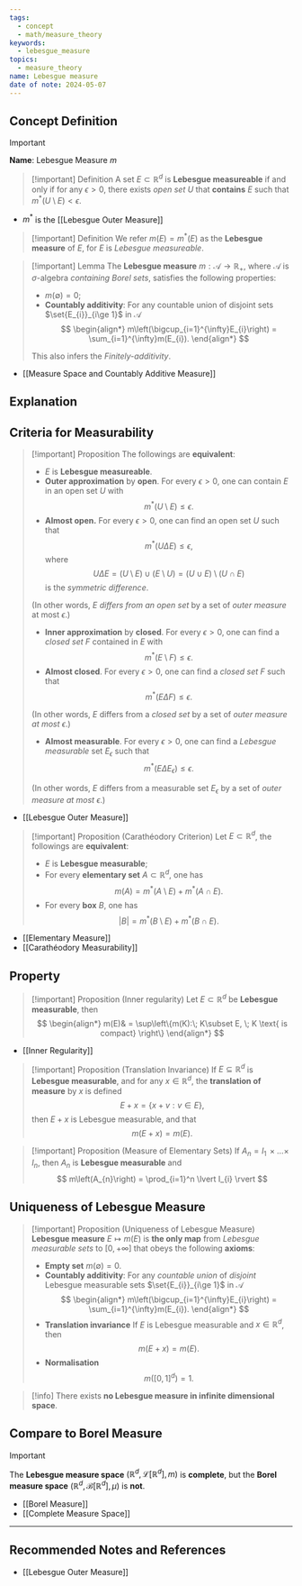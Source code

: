 ```yaml
---
tags:
  - concept
  - math/measure_theory
keywords:
  - lebesgue_measure
topics:
  - measure_theory
name: Lebesgue measure
date of note: 2024-05-07
---
```


## Concept Definition

>[!important]
>**Name**:  Lebesgue Measure $m$


>[!important] Definition
>A set $E\subset \mathbb{R}^{d}$ is **Lebesgue measureable** if and only if for any $\epsilon>0$, there exists *open set* $U$ that **contains** $E$ such that  $m^{*}(U \setminus  E)< \epsilon$. 

- $m^{*}$ is the [[Lebesgue Outer Measure]]

>[!important] Definition
>We refer $m(E)= m^{*}(E)$ as the **Lebesgue measure** of $E$, for $E$ is *Lebesgue measureable*. 


>[!important] Lemma
>The **Lebesgue measure**  $m: \mathscr{A} \rightarrow \mathbb{R}_{+}$, where $\mathscr{A}$ is $\sigma$-algebra *containing* *Borel sets*,  satisfies the following properties:
> 
>- $m(\emptyset) = 0$;
>- **Countably additivity**:  For any countable union of disjoint sets $\set{E_{i}}_{i\ge 1}$ in $\mathscr{A}$ 
>$$
> \begin{align*}
>  m\left(\bigcup_{i=1}^{\infty}E_{i}\right) =  \sum_{i=1}^{\infty}m(E_{i}).
> \end{align*}
>$$  
>
>This also infers the *Finitely-additivity*.

- [[Measure Space and Countably Additive Measure]]

## Explanation


## Criteria for Measurability

>[!important] Proposition
>The followings are **equivalent**:
>
>- $E$ is **Lebesgue measureable**.
>- **Outer approximation** by **open**. For every $\epsilon>0$, one can contain $E$ in an open set $U$ with $$m^{*}(U \setminus  E)\le \epsilon.$$
>- **Almost open.** For every $\epsilon>0$, one can find an open set $U$ such that  $$m^{*}(U\Delta E)\le \epsilon,$$ where $$U\Delta E = (U  \setminus  E)\cup (E  \setminus  U) = (U\cup E) \setminus  (U\cap E)$$ is the *symmetric difference*. 
>  
>  (In other words, $E$ *differs from an open set* by a set of *outer measure* at most $\epsilon$.)
>- **Inner approximation** by **closed**. For every $\epsilon>0$, one can find a *closed set* $F$ contained in $E$ with $$m^{*}(E  \setminus  F)\le \epsilon .$$
>- **Almost closed**. For every $\epsilon>0$, one can find a *closed set* $F$ such that $$m^{*}(E\Delta F)\le \epsilon.$$ 
>  
>  (In other words, $E$ differs from a *closed set* by a set of *outer measure* *at most* $\epsilon$.)
>- **Almost measurable**. For every $\epsilon>0$, one can find a *Lebesgue measurable* set $E_{\epsilon}$ such that $$m^{*}(E\Delta E_{\epsilon})\le \epsilon.$$ 
>  
>  (In other words, $E$ differs from a measurable set $E_{\epsilon}$ by a set of *outer measure at most* $\epsilon$.)

- [[Lebesgue Outer Measure]]


>[!important] Proposition (Carathéodory Criterion)
>Let $E\subset \mathbb{R}^{d}$, the followings are **equivalent**:
>
>- $E$ is **Lebesgue measurable**;
>- For every **elementary set** $A\subset \mathbb{R}^{d}$, one has $$m(A) = m^{*}(A \setminus  E) + m^{*}(A\cap E).$$
>- For every **box** $B$, one has $$|B| = m^{*}(B \setminus   E) + m^{*}(B\cap E).$$
>

- [[Elementary Measure]]
- [[Carathéodory Measurability]]

## Property

>[!important] Proposition (Inner regularity)
> Let $E \subset \mathbb{R}^d$ be **Lebesgue measurable**, then
>$$ 
> \begin{align*}
> m(E)& = \sup\left\{m(K):\; K\subset E, \; K \text{ is compact} \right\}
> \end{align*}
>$$ 

- [[Inner Regularity]]

>[!important] Proposition (Translation Invariance)
>If $E \subseteq \mathbb{R}^d$ is **Lebesgue measurable**, and for any $x \in \mathbb{R}^d$, the **translation of measure** by $x$ is defined 
>$$
>E + x = \{ x + v: v\in E \},
>$$
>then $E + x$ is Lebesgue measurable, and that $$m(E + x) = m(E).$$


>[!important] Proposition (Measure of Elementary Sets)
>If $A_{n} = I_{1} \,{\times}\ldots{\times}\,I_{n}$, then $A_{n}$ is **Lebesgue measurable** and
>  $$
>  m\left(A_{n}\right) = \prod_{i=1}^n \lvert I_{i} \rvert 
> $$


## Uniqueness of Lebesgue Measure


>[!important] Proposition (Uniqueness of Lebesgue Measure)
>**Lebesgue measure** $E \mapsto m(E)$ is **the only map** from *Lebesgue measurable sets* to $[0, +\infty]$ that obeys the following **axioms**:
>
>- **Empty set**  $m(\emptyset) = 0$.
>- **Countably additivity**:  For any *countable union* of *disjoint* Lebesgue measurable sets $\set{E_{i}}_{i\ge 1}$ in $\mathscr{A}$ 
>$$ 
> \begin{align*}
>  m\left(\bigcup_{i=1}^{\infty}E_{i}\right) =  \sum_{i=1}^{\infty}m(E_{i}).
> \end{align*}
>$$ 
>- **Translation invariance** If $E$ is Lebesgue measurable and $x \in \mathbb{R}^d$, then $$m(E + x) = m(E).$$
>- **Normalisation**  $$m([0, 1]^d) = 1.$$
>

>[!info]
>There exists **no Lebesgue measure in infinite dimensional space**.



## Compare to Borel Measure


>[!important]
>The **Lebesgue measure space** $(\mathbb{R}^d, \mathcal{L}[\mathbb{R}^d], m)$ is **complete**, but the **Borel measure space** $(\mathbb{R}^d, \mathcal{B}[\mathbb{R}^d], \mu)$ is **not**.

- [[Borel Measure]]
- [[Complete Measure Space]]



-----------
##  Recommended Notes and References

- [[Lebesgue Outer Measure]]